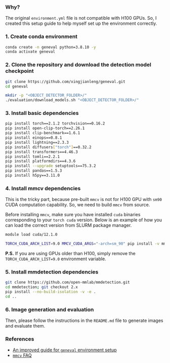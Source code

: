 ### Why?
The original `environment.yml` file is not compatible with H100 GPUs. So, I created this setup guide to help myself set up the environment correctly.

### 1. Create conda environment
```bash
conda create -n geneval python=3.8.10 -y
conda activate geneval
```

### 2. Clone the repository and download the detection model checkpoint
```bash
git clone https://github.com/xingjianleng/geneval.git
cd geneval

mkdir -p "<OBJECT_DETECTOR_FOLDER>/"
./evaluation/download_models.sh "<OBJECT_DETECTOR_FOLDER>/"
```

### 3. Install basic dependencies
```bash
pip install torch==2.1.2 torchvision==0.16.2
pip install open-clip-torch==2.26.1
pip install clip-benchmark==1.6.1
pip install einops==0.8.1
pip install lightning==2.3.3
pip install diffusers["torch"]==0.32.2
pip install transformers==4.46.3
pip install tomli==2.2.1
pip install platformdirs==4.3.6
pip install --upgrade setuptools==75.3.2
pip install pandas==1.5.3
pip install h5py==3.11.0
```

### 4. Install mmcv dependencies
This is the tricky part, because pre-built `mmcv` is not for H100 GPU with `sm90` CUDA computation capability. So, we need to build `mmcv` from source.

Before installing `mmcv`, make sure you have installed `cuda` binaries corresponding to your `torch cuda` version. Below is an example of how you can load the correct version from SLURM package manager.
```bash
module load cuda/12.1.0
``` 

```bash
TORCH_CUDA_ARCH_LIST=9.0 MMCV_CUDA_ARGS="-arch=sm_90" pip install -v mmengine mmcv-full==1.7.2
```

**P.S.** If you are using GPUs older than H100, simply remove the `TORCH_CUDA_ARCH_LIST=9.0` environment variable.

### 5. Install mmdetection dependencies
```bash
git clone https://github.com/open-mmlab/mmdetection.git
cd mmdetection; git checkout 2.x
pip install --no-build-isolation -v -e .
cd ..
```

### 6. Image generation and evaluation
Then, please follow the instructions in the `README.md` file to generate images and evaluate them.

### References
- [An improved guide for `geneval` environment setup](https://github.com/djghosh13/geneval/issues/12#issue-2727852470)
- [`mmcv` FAQ](https://github.com/open-mmlab/mmdetection/blob/master/docs/en/faq.md#pytorchcuda-environment)
